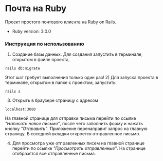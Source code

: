 # Почта на Ruby

Проект простого почтового клиента на Ruby on Rails. 

* Ruby version: 3.0.0

### Инструкция по использованию

1) Создание базы данных. Для создания запустить в терминале, открытом в файле проекта,
```shell
rails db:migrate
```
Этот шаг требует выполнения только один раз!
2) Для запуска проекта в терминале, открытом в папке с проектом, запустить
```shell
rails s
```

3) Открыть в браузере страницу с адресом
```shell
localhost:3000
```
На главной странице для отправки письма перейти по ссылке _"Написать новое письмо"_, после чего заполнить форму и нажать кнопку _"Отправить"_. Приложение перенаправит запрос на главную страницу. В соседней вкладки откроется отправленное письмо.

4) Для просмотра уже отправленных писем на главной странице перейти по ссылке _"Просмотреть отправленные"_. На странице отобразятся все отправленные письма.
